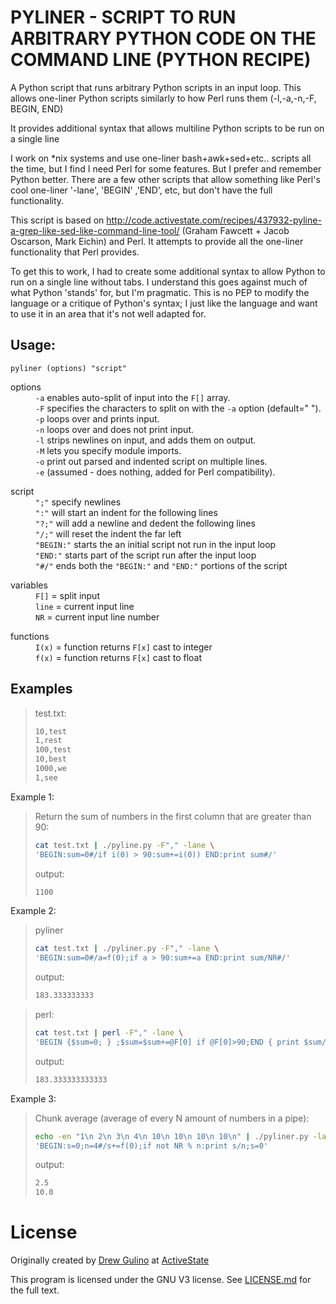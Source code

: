 PYLINER - SCRIPT TO RUN ARBITRARY PYTHON CODE ON THE COMMAND LINE (PYTHON RECIPE)
=================================================================================

A Python script that runs arbitrary Python scripts in an input loop. This allows one-liner Python scripts similarly to how Perl runs them (-l,-a,-n,-F, BEGIN, END)

It provides additional syntax that allows multiline Python scripts to be run on a single line

I work on *nix systems and use one-liner bash+awk+sed+etc.. scripts all the time, but I find I need Perl for some features. But I prefer and remember Python better. There are a few other scripts that allow something like Perl's cool one-liner '-lane', 'BEGIN' ,'END', etc, but don't have the full functionality.

This script is based on http://code.activestate.com/recipes/437932-pyline-a-grep-like-sed-like-command-line-tool/ (Graham Fawcett + Jacob Oscarson, Mark Eichin) and Perl. It attempts to provide all the one-liner functionality that Perl provides.

To get this to work, I had to create some additional syntax to allow Python to run on a single line without tabs. I understand this goes against much of what Python 'stands' for, but I'm pragmatic. This is no PEP to modify the language or a critique of Python's syntax; I just like the language and want to use it in an area that it's not well adapted for.

Usage:
------

`pyliner (options) "script"`

  <dl>
    <dt>options</dt>
    <dd><code>-a</code> enables auto-split of input into the <code>F[]</code> array.</dd>
    <dd><code>-F</code> specifies the characters to split on with the <code>-a</code> option (default=" ").</dd>
    <dd><code>-p</code> loops over and prints input.</dd>
    <dd><code>-n</code> loops over and does not print input.</dd>
    <dd><code>-l</code> strips newlines on input, and adds them on output.</dd>
    <dd><code>-M</code> lets you specify module imports.</dd>
    <dd><code>-o</code> print out parsed and indented script on multiple lines.</dd>
    <dd><code>-e</code> (assumed - does nothing, added for Perl compatibility).</dd>
  </dl>
  
  <dl>
    <dt>script</dt>
    <dd><code>";"</code> specify newlines</dd>
    <dd><code>":"</code> will start an indent for the following lines</dd>
    <dd><code>"?;"</code> will add a newline and dedent the following lines</dd>
    <dd><code>"/;"</code> will reset the indent the far left</dd>
    <dd><code>"BEGIN:"</code> starts the an initial script not run in the input loop</dd>
    <dd><code>"END:"</code> starts part of the script run after the input loop</dd>
    <dd><code>"#/"</code> ends both the <code>"BEGIN:"</code> and <code>"END:"</code> portions of the script</dd>
  </dl>

  <dl>
    <dt>variables</dt>
    <dd><code>F[]</code>  = split input</dd>
    <dd><code>line</code> = current input line</dd>
    <dd><code>NR</code>   = current input line number</dd>
  </dl>

  <dl>
    <dt>functions</dt>
    <dd><code>I(x)</code> = function returns <code>F[x]</code> cast to integer</dd>
    <dd><code>f(x)</code> = function returns <code>F[x]</code> cast to float</dd>
  </dl>

Examples
--------

>test.txt:
>```bash
>10,test
>1,rest
>100,test
>10,best
>1000,we
>1,see
>```

Example 1:

>Return the sum of numbers in the first column that are greater than 90:
>```bash
>cat test.txt | ./pyline.py -F"," -lane \
>'BEGIN:sum=0#/if i(0) > 90:sum+=i(0)) END:print sum#/'
>```
>output:
>```bash
>1100
>```

Example 2:

>pyliner
>```bash
>cat test.txt | ./pyliner.py -F"," -lane \
>'BEGIN:sum=0#/a=f(0);if a > 90:sum+=a END:print sum/NR#/'
>```
>output:
>```bash
>183.333333333
>```

>perl:
>```bash
>cat test.txt | perl -F"," -lane \
>'BEGIN {$sum=0; } ;$sum=$sum+=@F[0] if @F[0]>90;END { print $sum/$.; }'
>```
>output:
>```bash
>183.333333333333
>```

Example 3:

>Chunk average (average of every N amount of numbers in a pipe):
>```bash
>echo -en "1\n 2\n 3\n 4\n 10\n 10\n 10\n 10\n" | ./pyliner.py -lane -F"," \
>'BEGIN:s=0;n=4#/s+=f(0);if not NR % n:print s/n;s=0'
>```
>output:
>```bash
>2.5
>10.0
>```

License
=======
Originally created by [Drew Gulino](http://code.activestate.com/recipes/577075-pyliner-script-to-run-arbitrary-python-code-on-the/) at [ActiveState](http://code.activestate.com/recipes/577075-pyliner-script-to-run-arbitrary-python-code-on-the/)

This program is licensed  under the GNU V3 license. See [LICENSE.md](LICENSE.md) for the full text.
